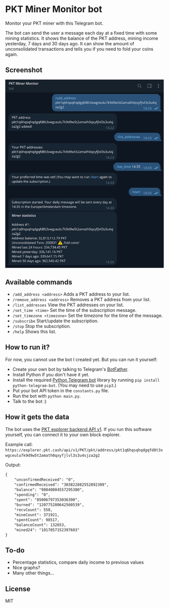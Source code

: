 # PKT Miner Monitor bot
Monitor your PKT miner with this Telegram bot.

The bot can send the user a message each day at a fixed time with some mining statistics. It shows the balance of the PKT address, mining income yesterday, 7 days and 30 days ago. It can show the amount of unconsolidated transactions and tells you if you need to fold your coins again.

## Screenshot

![Screenshot of the PKT Miner Monitor bot](/docs/screenshot1.png?raw=true)

## Available commands

* `/add_address <address>` Adds a PKT address to your list.
* `/remove_address <address>` Removes a PKT address from your list.
* `/list_addresses` View the PKT addresses on your list.
* `/set_time <time>` Set the time of the subscription message.
* `/set_timezone <timezone>` Set the timezone for the time of the message.
* `/subscribe` Start/update the subscription.
* `/stop` Stop the subscription.
* `/help` Shows this list.

## How to run it?

For now, you cannot use the bot I created yet. But you can run it yourself:

* Create your own bot by talking to Telegram's [BotFather](https://t.me/botfather).
* Install Python if you don't have it yet.
* Install the required [Python Telegram bot](https://python-telegram-bot.org/) library by running `pip install python-telegram-bot`. (You may need to use `pip3`.)
* Put your bot API token in the `constants.py` file.
* Run the bot with `python main.py`.
* Talk to the bot :)

## How it gets the data

The bot uses the [PKT explorer backend API v1](https://github.com/pkt-cash/pkt-explorer-backend/blob/master/docs/apiv1.md). If you run this software yourself, you can connect it to your own block explorer.

Example call:
`https://explorer.pkt.cash/api/v1/PKT/pkt/address/pkt1q6hqsqhqdgqfd8t3xwgceulu7k9d9w5t2amath0qxyfjlvl3s3u4sjza2g2`

Output:
```
{
	"unconfirmedReceived": "0",
	"confirmedReceived": "303822882552892309",
	"balance": "98040804557295380",
	"spending": "0",
	"spent": "85006797353036390",
	"burned": "120775280642560539",
	"recvCount": 558,
	"mineCount": 371921,
	"spentCount": 98517,
	"balanceCount": 132653,
	"mined24": "1017057152397603"
}
```

## To-do

- Percentage statistics, compare daily income to previous values
- Nice graphs?
- Many other things...

## License

MIT